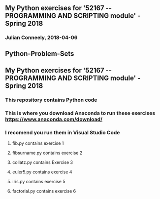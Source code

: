 ## My Python exercises for '52167 -- PROGRAMMING AND SCRIPTING module' - Spring 2018
### Julian Conneely, 2018-04-06

## Python-Problem-Sets
## My Python exercises for '52167 -- PROGRAMMING AND SCRIPTING module' - Spring 2018

### This repository contains Python code
### This is where you download Anaconda to run these exercises https://www.anaconda.com/download/
### I recomend you run them in Visual Studio Code

1. fib.py contains exercise 1

2. fibsurname.py contains exercise 2

3. collatz.py contains Exercise 3

4. euler5.py contains exercise 4

5. iris.py contains exercise 5

6. factorial.py contains exercise 6
